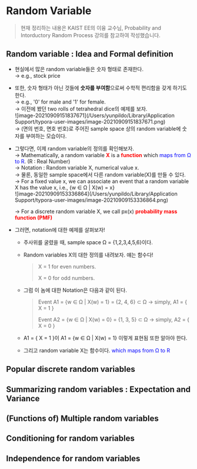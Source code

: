 # Random Variable

> 현재 정리하는 내용은 KAIST EE의 이융 교수님, Probability and Intorductory Random Process 강의를 참고하여 작성했습니다.

## Random variable : Idea and Formal definition

- 현실에서 많은 random variable들은 숫자 형태로 존재한다.<br/>
  → e.g., stock price

- 또한, 숫자 형태가 아닌 것들에 **숫자를 부여함**으로써 수학적 편리함을 갖게 하기도 한다.<br/>
  → e.g., '0' for male and '1' for female. <br/>
  → 이전에 봤던 two rolls of tetrahedral dice의 예제를 보자. <br/>
  ![image-20210909151837671](/Users/yunpildo/Library/Application Support/typora-user-images/image-20210909151837671.png)
  <br> → (면의 번호, 면호 번호)로 주어진 sample space 상의 random variable에 숫자를 부여하는 모습이다.

- 그렇다면, 이제 random variable의 정의를 확인해보자. <br/>
  → Mathematically, a random variable <span style="color:red">**X**</span> is a <span style="color:red">**function**</span> which <span style="color:blue">maps from Ω to R</span>. (R : Real Number) <br/>
  → Notation : Random variable X, numerical value x. <br/>
  → 물론, 동일한 sample space에서 다른 random variable(X)를 만들 수 있다. <br/>
  → For a fixed value x, we can associate an event that a random variable X has the value x, i.e., {w ∈ Ω | X(w) = x} <br/>![image-20210909153336864](/Users/yunpildo/Library/Application Support/typora-user-images/image-20210909153336864.png)<br/>

  → For a discrete random variable X, we call px(x) <span style="color:red">**probability mass function (PMF)**</span>

- 그러면, notation에 대한 예제를 살펴보자!

  - 주사위를 굴렸을 때, sample space Ω = {1,2,3,4,5,6}이다.

  - Random variables X의 대한 정의를 내려보자. 얘는 함수다!<br/>

    > X = 1 for even numbers.
    >
    > X = 0 for odd numbers.

  - 그럼 이 놈에 대한 Notation은 다음과 같이 된다.<br/>

    > Event A1 = {w ∈ Ω | X(w) = 1} = {2, 4, 6} ⊂ Ω
    > → simply, A1 = { X = 1 }
    >
    > Event A2 = {w ∈ Ω | X(w) = 0} = {1, 3, 5} ⊂ Ω
    > → simply, A2 = { X = 0 }

  - A1 = { X = 1 }이 A1 = {w ∈ Ω | X(w) = 1} 이렇게 표현됨 또한 알아야 한다.

  - 그리고 random variable X는 함수이다.  <span style="color:blue">which maps from Ω to R</span> <br/>

## Popular discrete random variables

## Summarizing random variables : Expectation and Variance

## (Functions of) Multiple random variables

## Conditioning for random variables

## Independence for random variables